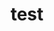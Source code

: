 ---
title: test
description: Test your local blocks against their corresponding remote tests.
lastUpdated: 4-10-2025
---